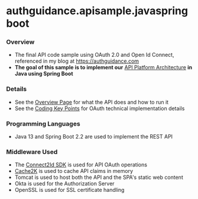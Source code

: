 # authguidance.apisample.javaspringboot

### Overview

* The final API code sample using OAuth 2.0 and Open Id Connect, referenced in my blog at https://authguidance.com
* **The goal of this sample is to implement our** [API Platform Architecture](https://authguidance.com/2019/03/24/api-platform-design/) **in Java using Spring Boot**

### Details

* See the [Overview Page](https://authguidance.com/2019/03/24/java-spring-boot-api-overview/) for what the API does and how to run it
* See the [Coding Key Points](https://authguidance.com/2019/03/24/java-spring-boot-api-coding-key-points/) for OAuth technical implementation details

### Programming Languages

* Java 13 and Spring Boot 2.2 are used to implement the REST API

### Middleware Used

* The [Connect2Id SDK](https://connect2id.com/products/nimbus-oauth-openid-connect-sdk) is used for API OAuth operations
* [Cache2K](https://cache2k.org) is used to cache API claims in memory
* Tomcat is used to host both the API and the SPA's static web content
* Okta is used for the Authorization Server
* OpenSSL is used for SSL certificate handling
